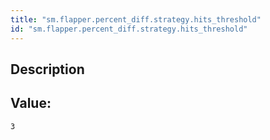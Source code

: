 ```yaml
---
title: "sm.flapper.percent_diff.strategy.hits_threshold"
id: "sm.flapper.percent_diff.strategy.hits_threshold"
---
```

## Description



## Value: 
```
3
```